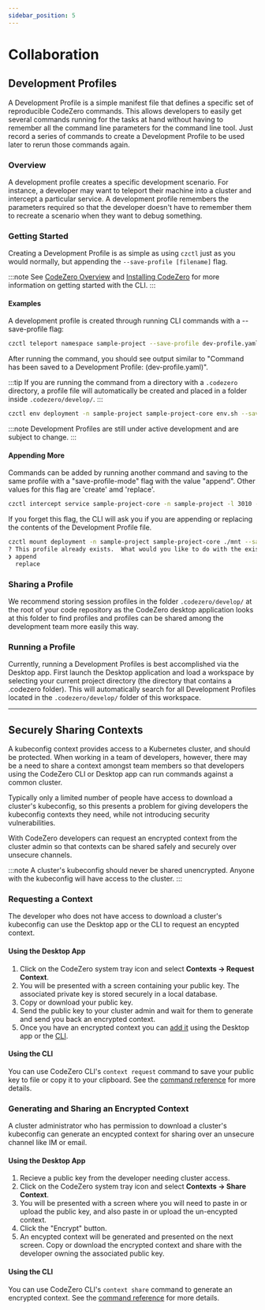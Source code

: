 ```yaml
---
sidebar_position: 5
---
```


# Collaboration

## Development Profiles

A Development Profile is a simple manifest file that defines a specific set of reproducible CodeZero commands. This allows developers to easily get several commands running for the tasks at hand without having to remember all the command line parameters for the command line tool. Just record a series of commands to create a Development Profile to be used later to rerun those commands again.

### Overview

A development profile creates a specific development scenario. For instance, a developer may want to teleport their machine into a cluster and intercept a particular service. A development profile remembers the parameters required so that the developer doesn't have to remember them to recreate a scenario when they want to debug something.

### Getting Started

Creating a Development Profile is as simple as using `czctl` just as you would normally, but appending the `--save-profile [filename]` flag.

:::note
See [CodeZero Overview](/welcome/overview) and [Installing CodeZero](/guides/installing) for more information on getting started with the CLI.
:::

#### Examples

A development profile is created through running CLI commands with a --save-profile flag:

```bash
czctl teleport namespace sample-project --save-profile dev-profile.yaml
```

After running the command, you should see output similar to "Command has been saved to a Development Profile: (dev-profile.yaml)".

:::tip
If you are running the command from a directory with a `.codezero` directory, a profile file will automatically be created and placed in a folder inside `.codezero/develop/`.
:::

```bash
czctl env deployment -n sample-project sample-project-core env.sh --save-profile dev-profile2.yaml
```

:::note
Development Profiles are still under active development and are subject to change.
:::

#### Appending More

Commands can be added by running another command and saving to the same profile with a "save-profile-mode" flag
with the value "append". Other values for this flag are 'create' amd 'replace'.

```bash
czctl intercept service sample-project-core -n sample-project -l 3010 --save-profile dev-profile.yaml --save-profile-mode append
```

If you forget this flag, the CLI will ask you if you are
appending or replacing the contents of the Development Profile file.

```bash
czctl mount deployment -n sample-project sample-project-core ./mnt --save-profile dev-profile.yaml
? This profile already exists.  What would you like to do with the existing profile? (Use arrow keys)
❯ append
  replace
```

### Sharing a Profile

We recommend storing session profiles in the folder `.codezero/develop/` at the root of your code repository as the CodeZero desktop application looks at this folder to find profiles and profiles can be shared among the development team more easily this way.

### Running a Profile

Currently, running a Development Profiles is best accomplished via the Desktop app. First launch the Desktop application and load a workspace by selecting your current project directory (the directory that contains a .codezero folder). This will automatically search for all Development Profiles located in the `.codezero/develop/` folder of this workspace.

---

## Securely Sharing Contexts

A kubeconfig context provides access to a Kubernetes cluster, and should be protected. When working in a team of developers, however, there may be a need to share a context amongst team members so that developers using the CodeZero CLI or Desktop app can run commands against a common cluster.

Typically only a limited number of people have access to download a cluster's kubeconfig, so this presents a problem for giving developers the kubeconfig contexts they need, while not introducing security vulnerabilities.

With CodeZero developers can request an encrypted context from the cluster admin so that contexts can be shared safely and securely over unsecure channels.

:::note
A cluster's kubeconfig should never be shared unencrypted. Anyone with the kubeconfig will have access to the cluster.
:::

### Requesting a Context

The developer who does not have access to download a cluster's kubeconfig can use the Desktop app or the CLI to request an encypted context.

#### Using the Desktop App

1. Click on the CodeZero system tray icon and select **Contexts -> Request Context**.
2. You will be presented with a screen containing your public key. The associated private key is stored securely in a local database.
3. Copy or download your public key.
4. Send the public key to your cluster admin and wait for them to generate and send you back an encrypted context.
5. Once you have an encrypted context you can [add it](/guides/using-desktop-app?id=adding-a-context) using the Desktop app or the [CLI](/references/command-line?id=add).

#### Using the CLI

You can use CodeZero CLI's `context request` command to save your public key to file or copy it to your clipboard. See the [command reference](/references/command-line?id=request) for more details.

### Generating and Sharing an Encrypted Context

A cluster administrator who has permission to download a cluster's kubeconfig can generate an encypted context for sharing over an unsecure channel like IM or email.

#### Using the Desktop App

1. Recieve a public key from the developer needing cluster access.
2. Click on the CodeZero system tray icon and select **Contexts -> Share Context**.
3. You will be presented with a screen where you will need to paste in or upload the public key, and also paste in or upload the un-encypted context.
4. Click the "Encrypt" button.
5. An encypted context will be generated and presented on the next screen. Copy or download the encrypted context and share with the developer owning the associated public key.

#### Using the CLI

You can use CodeZero CLI's `context share` command to generate an encrypted context. See the [command reference](/references/command-line?id=share) for more details.
